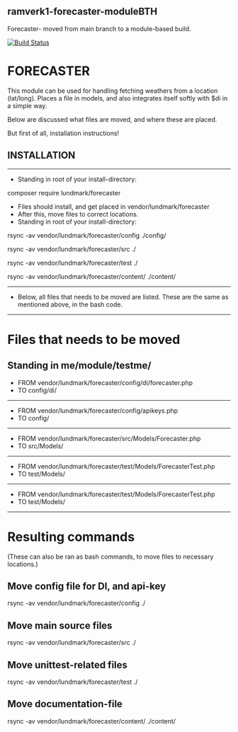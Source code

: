 ## ramverk1-forecaster-moduleBTH ##
Forecaster- moved from main branch to a module-based build.

[![Build Status](https://travis-ci.com/Lundmarks/ramverk1-forecaster-modulebth.svg?branch=master)](https://travis-ci.com/Lundmarks/ramverk1-forecaster-modulebth)

# FORECASTER

This module can be used for handling fetching weathers from a location (lat/long).
Places a file in models, and also integrates itself softly with $di in a simple way.

Below are discussed what files are moved, and where these are placed.

But first of all, installation instructions!

## INSTALLATION ##
-----------------------------------------------------

- Standing in root of your install-directory:

composer require lundmark/forecaster

- Files should install, and get placed in vendor/lundmark/forecaster
- After this, move files to correct locations.
- Standing in root of your install-directory:

rsync -av vendor/lundmark/forecaster/config ./config/

rsync -av vendor/lundmark/forecaster/src ./

rsync -av vendor/lundmark/forecaster/test ./

rsync -av vendor/lundmark/forecaster/content/ ./content/

-----------------------------------------------------

- Below, all files that needs to be moved are listed. These are the same as mentioned above, in the bash code.

-----------------------------------------------------

# Files that needs to be moved

## Standing in me/module/testme/ ##

- FROM
vendor/lundmark/forecaster/config/di/forecaster.php
- TO
config/di/
-----------------------------------------------------
- FROM
vendor/lundmark/forecaster/config/apikeys.php
- TO
config/
-----------------------------------------------------
- FROM
vendor/lundmark/forecaster/src/Models/Forecaster.php
- TO
src/Models/
-----------------------------------------------------
- FROM
vendor/lundmark/forecaster/test/Models/ForecasterTest.php
- TO
test/Models/
-----------------------------------------------------
- FROM
vendor/lundmark/forecaster/test/Models/ForecasterTest.php
- TO
test/Models/
-----------------------------------------------------

# Resulting commands
(These can also be ran as bash commands, to move files to necessary locations.)

## Move config file for DI, and api-key ##
rsync -av vendor/lundmark/forecaster/config ./
## Move main source files ##
rsync -av vendor/lundmark/forecaster/src ./
## Move unittest-related files ##
rsync -av vendor/lundmark/forecaster/test ./
## Move documentation-file ##
rsync -av vendor/lundmark/forecaster/content/ ./content/
